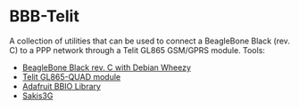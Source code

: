 BBB-Telit
=========

A collection of utilities that can be used to connect a BeagleBone Black (rev. C) to a PPP network through a Telit GL865 GSM/GPRS module.
Tools:
* [BeagleBone Black rev. C with Debian Wheezy](http://beagleboard.org/black)
* [Telit GL865-QUAD module](http://grupoitech.com.br/controle/enviadas/download/wireless/telit-gl865-quad_datasheet20120425112702.pdf)
* [Adafruit BBIO Library](https://github.com/adafruit/adafruit-beaglebone-io-python)
* [Sakis3G](https://github.com/RadiusNetworks/sakis3g)
